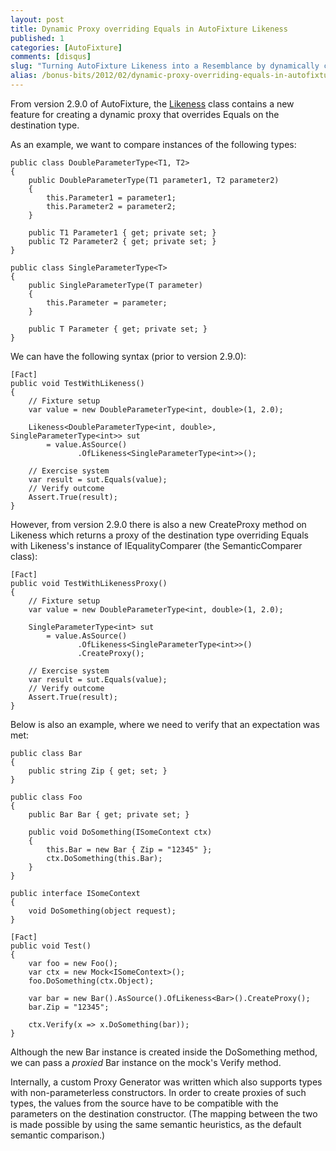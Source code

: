 ```yaml
---
layout: post
title: Dynamic Proxy overriding Equals in AutoFixture Likeness
published: 1
categories: [AutoFixture]
comments: [disqus]
slug: "Turning AutoFixture Likeness into a Resemblance by dynamically creating a Test Double overriding the Equals method."
alias: /bonus-bits/2012/02/dynamic-proxy-overriding-equals-in-autofixture-likeness.html
---
```

<p>From version 2.9.0 of AutoFixture, the&nbsp;<a href="http://blog.ploeh.dk/2010/06/29/IntroducingAutoFixtureLikeness.aspx" target="_blank">Likeness</a>&nbsp;class contains a new feature for&nbsp;creating a dynamic proxy that overrides Equals on the destination type.</p>
<p>As an example, we want to compare instances of the following types:</p>

```
public class DoubleParameterType<T1, T2>
{
    public DoubleParameterType(T1 parameter1, T2 parameter2)
    {
        this.Parameter1 = parameter1;
        this.Parameter2 = parameter2;
    }

    public T1 Parameter1 { get; private set; }
    public T2 Parameter2 { get; private set; }
}

public class SingleParameterType<T>
{
    public SingleParameterType(T parameter)
    {
        this.Parameter = parameter;
    }

    public T Parameter { get; private set; }
}
```

<p>We can have the following syntax (prior to version 2.9.0):</p>

```
[Fact]
public void TestWithLikeness()
{
    // Fixture setup
    var value = new DoubleParameterType<int, double>(1, 2.0);

    Likeness<DoubleParameterType<int, double>, SingleParameterType<int>> sut 
        = value.AsSource()
               .OfLikeness<SingleParameterType<int>>();
            
    // Exercise system
    var result = sut.Equals(value);
    // Verify outcome
    Assert.True(result);
}
```

<p>However, from version 2.9.0 there is also a new CreateProxy method on Likeness which returns a proxy of the destination type overriding Equals with Likeness's instance of IEqualityComparer&nbsp;(the SemanticComparer class):</p>

```
[Fact]
public void TestWithLikenessProxy()
{
    // Fixture setup
    var value = new DoubleParameterType<int, double>(1, 2.0);
            
    SingleParameterType<int> sut
        = value.AsSource()
               .OfLikeness<SingleParameterType<int>>()
               .CreateProxy();
            
    // Exercise system
    var result = sut.Equals(value);
    // Verify outcome
    Assert.True(result);
}
```

<p>Below is also an example, where we need to verify that an expectation was met:</p>

```
public class Bar
{
    public string Zip { get; set; }
}

public class Foo
{
    public Bar Bar { get; private set; }

    public void DoSomething(ISomeContext ctx)
    {
        this.Bar = new Bar { Zip = "12345" };
        ctx.DoSomething(this.Bar);
    }
}

public interface ISomeContext
{
    void DoSomething(object request);
}

[Fact]
public void Test()
{
    var foo = new Foo();
    var ctx = new Mock<ISomeContext>();
    foo.DoSomething(ctx.Object);

    var bar = new Bar().AsSource().OfLikeness<Bar>().CreateProxy();
    bar.Zip = "12345";

    ctx.Verify(x => x.DoSomething(bar));
}
```

<p>Although the new Bar instance is created inside the DoSomething method, we can pass a <em>proxied </em>Bar instance on the mock's Verify method.</p>
<p>Internally, a custom Proxy Generator was written which also&nbsp;supports types with non-parameterless constructors.&nbsp;In order to create proxies of such types, the values from the source have to be compatible with the parameters on the destination constructor.&nbsp;(The mapping between the two is made possible by using the same semantic heuristics, as the default semantic comparison.)</p>

